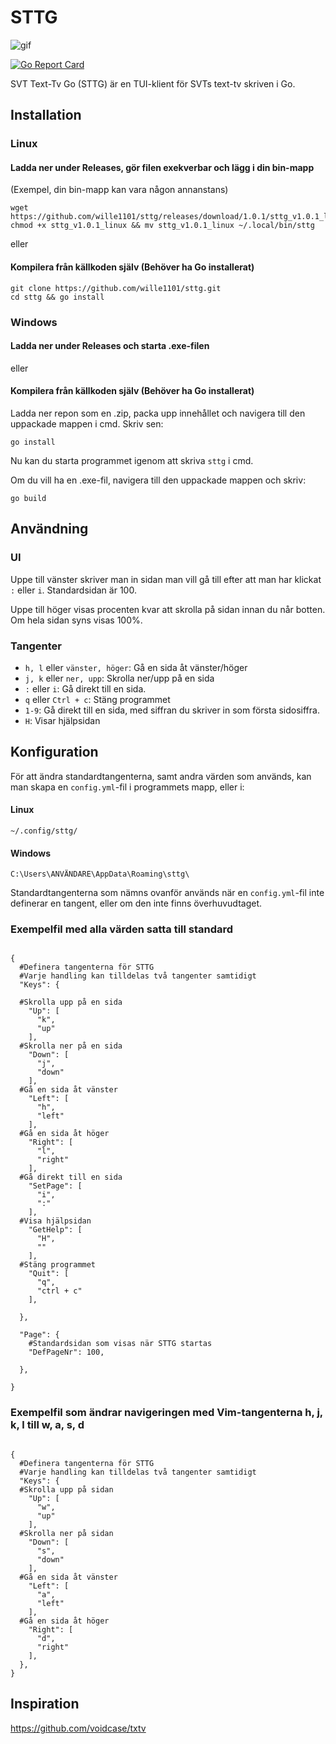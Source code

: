 # STTG

![gif](https://raw.githubusercontent.com/wille1101/gifs/master/animation.gif)

[![Go Report Card](https://goreportcard.com/badge/github.com/wille1101/sttg)](https://goreportcard.com/report/github.com/wille1101/sttg)

SVT Text-Tv Go (STTG) är en TUI-klient för SVTs text-tv skriven i Go.

## Installation

### Linux

#### Ladda ner under Releases, gör filen exekverbar och lägg i din bin-mapp

(Exempel, din bin-mapp kan vara någon annanstans)

```
wget https://github.com/wille1101/sttg/releases/download/1.0.1/sttg_v1.0.1_linux
chmod +x sttg_v1.0.1_linux && mv sttg_v1.0.1_linux ~/.local/bin/sttg
```

eller

#### Kompilera från källkoden själv (Behöver ha Go installerat)

```
git clone https://github.com/wille1101/sttg.git
cd sttg && go install
```

### Windows

#### Ladda ner under Releases och starta .exe-filen

eller

#### Kompilera från källkoden själv (Behöver ha Go installerat)

Ladda ner repon som en .zip, packa upp innehållet och navigera till den uppackade mappen i cmd. Skriv sen:
```
go install
```
Nu kan du starta programmet igenom att skriva `sttg` i cmd.

Om du vill ha en .exe-fil, navigera till den uppackade mappen och skriv:
```
go build
```

## Användning

### UI
Uppe till vänster skriver man in sidan man vill gå till efter att man har klickat `:` eller `i`. Standardsidan är 100.

Uppe till höger visas procenten kvar att skrolla på sidan innan du når botten. Om hela sidan syns visas 100%.

### Tangenter
- `h, l` eller  `vänster, höger`: Gå en sida åt vänster/höger
- `j, k` eller `ner, upp`:  Skrolla ner/upp på en sida
- `:` eller `i`:        Gå direkt till en sida.
- `q` eller `Ctrl + c`: Stäng programmet
- `1-9`:            Gå direkt till en sida, med siffran du skriver in som första sidosiffra. 
- `H`:            Visar hjälpsidan

## Konfiguration
För att ändra standardtangenterna, samt andra värden som används, kan man skapa en `config.yml`-fil i programmets mapp, eller i:
#### Linux  
`~/.config/sttg/`

#### Windows
`C:\Users\ANVÄNDARE\AppData\Roaming\sttg\`

Standardtangenterna som nämns ovanför används när en `config.yml`-fil inte definerar en tangent, eller om den  inte finns överhuvudtaget.

### Exempelfil med alla värden satta till standard

```

{
  #Definera tangenterna för STTG
  #Varje handling kan tilldelas två tangenter samtidigt
  "Keys": {

  #Skrolla upp på en sida
    "Up": [
      "k",
      "up"
    ],
  #Skrolla ner på en sida
    "Down": [
      "j",
      "down"
    ],
  #Gå en sida åt vänster
    "Left": [
      "h",
      "left"
    ],
  #Gå en sida åt höger
    "Right": [
      "l",
      "right"
    ],
  #Gå direkt till en sida
    "SetPage": [
      "i",
      ":"
    ],
  #Visa hjälpsidan
    "GetHelp": [
      "H",
      ""
    ],
  #Stäng programmet
    "Quit": [
      "q",
      "ctrl + c"
    ],

  },

  "Page": {
    #Standardsidan som visas när STTG startas
    "DefPageNr": 100,

  },

}

```

### Exempelfil som ändrar navigeringen med Vim-tangenterna h, j, k, l till w, a, s, d

```

{
  #Definera tangenterna för STTG
  #Varje handling kan tilldelas två tangenter samtidigt
  "Keys": {
  #Skrolla upp på sidan
    "Up": [
      "w",
      "up"
    ],
  #Skrolla ner på sidan
    "Down": [
      "s",
      "down"
    ],
  #Gå en sida åt vänster
    "Left": [
      "a",
      "left"
    ],
  #Gå en sida åt höger
    "Right": [
      "d",
      "right"
    ],
  },
}

```

## Inspiration
  https://github.com/voidcase/txtv

